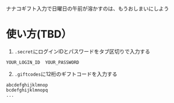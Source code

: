 ナナコギフト入力で日曜日の午前が溶かすのは、もうおしまいにしよう

# 使い方(TBD）

1. `.secret`にログインIDとパスワードをタブ区切りで入力する
```
YOUR_LOGIN_ID  YOUR_PASSWORD
```
2. `.giftcodes`に12桁のギフトコードを入力する
```
abcdefghijklmnop
bcdefghijklmnopq
...
```
